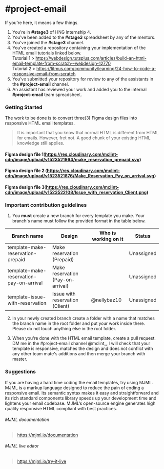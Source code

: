 # #project-email

If you're here, it means a few things.

1.  You're in <strong>#stage3</strong> of HNG Internship 4.
2.  You've been added to the <strong>#stage3</strong> spreadsheet by any of the mentors.
3.  You've joined the <strong>#stage3</strong> channel.
4.  You've created a repository containing your implementation of the HTML email tutorials linked below.
    <br>
    Tutorial 1 > https://webdesign.tutsplus.com/articles/build-an-html-email-template-from-scratch--webdesign-12770
    <br>
    Tutorial 2 > https://litmus.com/community/learning/24-how-to-code-a-responsive-email-from-scratch
5.  You've submitted your repository for review to any of the assistants in the <strong>#project-email</strong> channel.
6.  An assistant has reviewed your work and added you to the internal <strong>#project-email</strong> team spreadsheet.

### Getting Started

The work to be done is to convert three(3) Figma design files into responsive HTML email templates.

> It is important that you know that normal HTML is different from HTML for emails. However, fret not. A good chunk of your existing HTML knowledge still applies.

#### Figma design file 1(https://res.cloudinary.com/mclint-cdn/image/upload/v1523521664/make_reservation_prepaid.svg)

#### Figma design file 2 (https://res.cloudinary.com/mclint-cdn/image/upload/v1523521676/Make_Reservation_Pay_on_arrival.svg)

#### Figma design file 3(https://res.cloudinary.com/mclint-cdn/image/upload/v1523522108/Issue_with_reservation_Client.png)

### Important contribution guidelines

1.  You <strong>must</strong> create a new branch for every template you make. Your branch's name must follow the provided format in the table below.

| Branch name                              | Design                            | Who is working on it | Status     |
| ---------------------------------------- | --------------------------------- | -------------------- | ---------- |
| template-make-reservation-prepaid        | Make reservation (Prepaid)        |                      | Unassigned |
| template-make-reservation-pay-on-arrival | Make reservation (Pay-on-arrival) |                      | Unassigned |
| template-issue-with-reservation          | Issue with reservation (Client)   | @nellybaz10          | Unassigned |

2.  In your newly created branch create a folder with a name that matches the branch name in the root folder and put your work inside there. Please do not touch anything else in the root folder.

3.  When you're done with the HTML email template, create a pull request. DM me in the #project-email channel @mclint\_, I will check that your template is responsive, matches the design and does not conflict with any other team mate's additions and then merge your branch with master.

### Suggestions

If you are having a hard time coding the email templates, try using MJML.
MJML is a markup language designed to reduce the pain of coding a responsive email. Its semantic syntax makes it easy and straightforward and its rich standard components library speeds up your development time and lightens your email codebase. MJML’s open-source engine generates high quality responsive HTML compliant with best practices.

###### MJML documentation

> https://mjml.io/documentation

###### MJML live editor

> https://mjml.io/try-it-live
